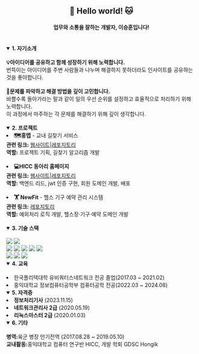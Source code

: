 <div align='center'>
  <h2>
    👋 Hello world! 🐱
    <h4>
    업무와 소통을 잘하는 개발자, 이승훈입니다!
    </h4>
    <br>
  </h2>
</div>

<div align=left>
  <details open>
    <summary><b>1. 자기소개</b></summary><br>
    <b>💡아이디어를 공유하고 함께 성장하기 위해 노력합니다.</b><br>
    번뜩이는 아이디어를 주변 사람들과 나누며 해결하지 못하더라도 인사이트를 공유하는 것을 좋아합니다.<br><br>
    <b>🤔문제를 파악하고 해결 방법을 깊이 고민합니다.</b><br>
    바쁠수록 돌아가라는 말과 같이 일의 우선 순위를 설정하고 효율적으로 처리하기 위해 노력합니다.<br>
    이 과정에서 마주하는 각 문제를 해결하기 위해 깊이 생각합니다.<br>
    <br>
  </details>

  <details open>
    <summary><b>2. 프로젝트</b></summary>
    <li><b>🗺️홍맵</b> - 교내 길찾기 서비스<br></li>
    <b>관련 링크:</b> <a href="https://hongikmap2023.pythonanywhere.com/">웹사이트</a>|<a href="https://github.com/HICC-Bootcamp/2023-B1H4-HongikMap">레포지토리</a><br>
    <b>역할:</b> 프로젝트 기획, 길찾기 알고리즘 개발<br><br>
    <li><b>💻HICC 동아리 홈페이지</b></li>
    <b>관련 링크:</b> <a href="https://hicc.co.kr/">웹사이트</a>|<a href="https://github.com/HICC-REBOOT/HICC-REBOOT-Backend">레포지토리</a><br>
    <b>역할:</b> 백엔드 리드, jwt 인증 구현, 회원 도메인 개발, 배포<br><br>
    <li><b>🏋 NewFit</b> - 헬스 기구 예약 관리 시스템</li>
    <b>관련 링크:</b> <a href="https://github.com/NewFit/NewFit-Backend">레포지토리</a><br>
    <b>역할:</b> 예외처리 로직 개발, 헬스장·기구·예약 도메인 개발<br><br>
  </details>
  
  <details open>
    <summary><b>3. 기술 스택</b></summary><br>
    <img src="https://img.shields.io/badge/Spring-6DB33F?style=flat-square&logo=spring&logoColor=white">
    <img src="https://img.shields.io/badge/Django-092E20?style=flat-square&logo=django&logoColor=white">
    <br>
    <img src="https://img.shields.io/badge/Mysql-4479A1?style=flat-square&logo=mysql&logoColor=white">
    <img src="https://img.shields.io/badge/Postgresql-4169E1?style=flat-square&logo=postgresql&logoColor=white">
    <img src="https://img.shields.io/badge/Redis-DC382D?style=flat-square&logo=redis&logoColor=white">
    <img src="https://img.shields.io/badge/Graphql-E10098?style=flat-square&logo=graphql&logoColor=white">
    <img src="https://img.shields.io/badge/Nginx-009639?style=flat-square&logo=nginx&logoColor=white">
    <br>
    <img src="https://img.shields.io/badge/Amazon EC2-FF9900?style=flat-square&logo=amazonec2&logoColor=white">
    <img src="https://img.shields.io/badge/Amazon RDS-527FFF?style=flat-square&logo=amazonrds&logoColor=white">
    <img src="https://img.shields.io/badge/Amazon S3-569A31?style=flat-square&logo=amazons3&logoColor=white">
    <br>
  </details>
  
  <details open>
      <summary><b>4. 교육</b></summary><br>
      <li>한국폴리텍대학 유비쿼터스네트워크 전공 졸업(2017.03 ~ 2021.02)</li>
      <li>홍익대학교 정보컴퓨터공학부 컴퓨터공학 전공(2022.03 ~ 2024.08)</li>
  </details>
  <details open>
    <summary><b>5. 자격증</b></summary>
    <li><b>정보처리기사</b> (2023.11.15)</li>
    <li><b>네트워크관리사 2급</b> (2020.05.19)</li>
    <li><b>리눅스마스터 2급</b> (2020.01.03)</li>
  </details>
  <details open>
    <summary><b>6. 기타</b></summary><br>
    <b>병역:</b>육군 병장 만기전역 (2017.08.28 ~ 2019.05.10)<br>
    <b>교내활동:</b>홍익대학교 컴퓨터 연구반 HICC, 개발 학회 GDSC Hongik<br>
  </details>
</div>

